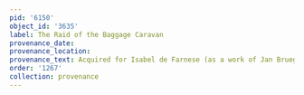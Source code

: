 ```yaml
---
pid: '6150'
object_id: '3635'
label: The Raid of the Baggage Caravan
provenance_date:
provenance_location:
provenance_text: Acquired for Isabel de Farnese (as a work of Jan Brueghel)
order: '1267'
collection: provenance
---
```

